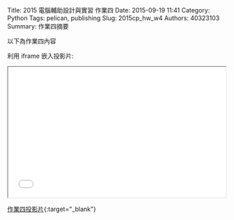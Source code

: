 Title: 2015 電腦輔助設計與實習 作業四
Date: 2015-09-19 11:41
Category: Python
Tags: pelican, publishing
Slug: 2015cp_hw_w4
Authors: 40323103
Summary: 作業四摘要

以下為作業四內容

利用 iframe 嵌入投影片:

<iframe src="40323103_cp_w4_p.html" width="500" height="300"></iframe>

[作業四投影片](40323103_cp_w4_p.html){:target="_blank"}

